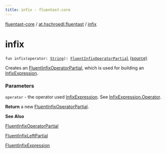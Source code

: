 ```yaml
---
title: infix - fluentast-core
---
```


[fluentast-core](../index.html) / [at.hschroedl.fluentast](index.html) / [infix](.)

# infix

`fun infix(operator: `[`String`](https://kotlinlang.org/api/latest/jvm/stdlib/kotlin/-string/index.html)`): `[`FluentInfixOperatorPartial`](../at.hschroedl.fluentast.ast.expression/-fluent-infix-operator-partial/index.html) [(source)](http://github.com/hschroedl/fluentast/tree/master/core/at.hschroedl.fluentast/Fluentast.kt#L201)

Creates an [FluentInfixOperatorPartial](../at.hschroedl.fluentast.ast.expression/-fluent-infix-operator-partial/index.html), which is used for building an [InfixExpression](https://help.eclipse.org/neon/topic/org.eclipse.jdt.doc.isv/reference/api/org/eclipse/jdt/core/dom/InfixExpression.html).

### Parameters

`operator` - the operator used [InfixExpression](https://help.eclipse.org/neon/topic/org.eclipse.jdt.doc.isv/reference/api/org/eclipse/jdt/core/dom/InfixExpression.html). See [InfixExpression.Operator](https://help.eclipse.org/neon/topic/org.eclipse.jdt.doc.isv/reference/api/org/eclipse/jdt/core/dom/InfixExpression/Operator.html).

**Return**
a new [FluentInfixOperatorPartial](../at.hschroedl.fluentast.ast.expression/-fluent-infix-operator-partial/index.html).

**See Also**

[FluentInfixOperatorPartial](../at.hschroedl.fluentast.ast.expression/-fluent-infix-operator-partial/index.html)

[FluentInfixLeftPartial](../at.hschroedl.fluentast.ast.expression/-fluent-infix-left-partial/index.html)

[FluentInfixExpression](../at.hschroedl.fluentast.ast.expression/-fluent-infix-expression/index.html)

